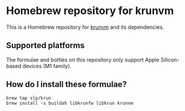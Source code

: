 # Homebrew repository for krunvm

This is a Homebrew repository for [krunvm](https://github.com/slp/krunvm/) and its dependencies.

## Supported platforms

The formulae and bottles on this repository only support Apple Silicon-based devices (M1 family).

## How do I install these formulae?

```
brew tap slp/krun
brew install -s buildah libkrunfw libkrun krunvm
```

